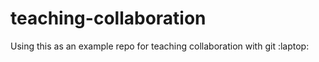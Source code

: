 # teaching-collaboration
Using this as an example repo for teaching collaboration with git :laptop:
